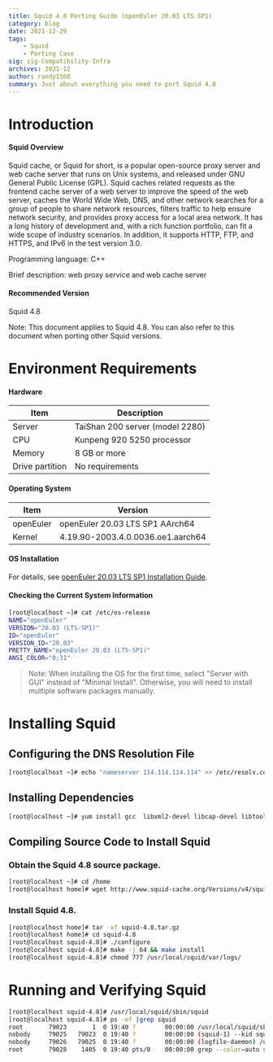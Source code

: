 ```yaml
---
title: Squid 4.8 Porting Guide (openEuler 20.03 LTS SP1)
category: blog 
date: 2021-12-29
tags: 
    - Squid
    - Porting Case
sig: sig-Compatibility-Infra
archives: 2021-12
author: randy1568
summary: Just about everything you need to port Squid 4.8
---
```


# Introduction

#### Squid Overview

Squid cache, or Squid for short, is a popular open-source proxy server and web cache server that runs on Unix systems, and released under GNU General Public License (GPL). Squid caches related requests as the frontend cache server of a web server to improve the speed of the web server, caches the World Wide Web, DNS, and other network searches for a group of people to share network resources, filters traffic to help ensure network security, and provides proxy access for a local area network. It has a long history of development and, with a rich function portfolio, can fit a wide scope of industry scenarios. In addition, it supports HTTP, FTP, and HTTPS, and IPv6 in the test version 3.0.  

Programming language: C++

Brief description: web proxy service and web cache server  

#### Recommended Version

Squid 4.8

Note: This document applies to Squid 4.8. You can also refer to this document when porting other Squid versions.  

# Environment Requirements

#### Hardware

| Item    | Description                         |
| -------- | ----------------------------- |
| Server  | TaiShan 200 server (model 2280)|
| CPU      | Kunpeng 920 5250 processor        |
| Memory     | 8 GB or more               |
| Drive partition| No requirements             |

#### Operating System

| Item      | Version                              |
| --------- | --------------------------------- |
| openEuler | openEuler 20.03 LTS SP1 AArch64  |
| Kernel    | 4.19.90-2003.4.0.0036.oe1.aarch64 |

#### OS Installation

For details, see [openEuler 20.03 LTS SP1 Installation Guide](https://docs.openeuler.org/en/docs/20.03_LTS_SP1/docs/Installation/Installation.html).


#### Checking the Current System Information

```bash
[root@localhost ~]# cat /etc/os-release
NAME="openEuler"
VERSION="20.03 (LTS-SP1)"
ID="openEuler"
VERSION_ID="20.03"
PRETTY_NAME="openEuler 20.03 (LTS-SP1)"
ANSI_COLOR="0;31"
```

> Note:
> When installing the OS for the first time, select "Server with GUI" instead of "Minimal Install". Otherwise, you will need to install multiple software packages manually.

# Installing Squid

## Configuring the DNS Resolution File

```bash
[root@localhost ~]# echo "nameserver 114.114.114.114" >> /etc/resolv.conf
```

## Installing Dependencies

```bash
[root@localhost ~]# yum install gcc  libxml2-devel libcap-devel libtool-ltdl-devel perl* -y
```

## Compiling Source Code to Install Squid

### Obtain the Squid 4.8 source package.

```bash
[root@localhost ~]# cd /home
[root@localhost home]# wget http://www.squid-cache.org/Versions/v4/squid-4.8.tar.gz
```

### Install Squid 4.8.

```bash
[root@localhost home]# tar -xf squid-4.8.tar.gz
[root@localhost home]# cd squid-4.8
[root@localhost squid-4.8]# ./configure
[root@localhost squid-4.8]# make -j 64 && make install
[root@localhost squid-4.8]# chmod 777 /usr/local/squid/var/logs/
```

# Running and Verifying Squid

```bash
[root@localhost squid-4.8]# /usr/local/squid/sbin/squid
[root@localhost squid-4.8]# ps -ef |grep squid
root       79023       1  0 19:40 ?        00:00:00 /usr/local/squid/sbin/squid
nobody     79025   79023  0 19:40 ?        00:00:00 (squid-1) --kid squid-1
nobody     79026   79025  0 19:40 ?        00:00:00 (logfile-daemon) /usr/local/squid/var/logs/access.log
root       79028    1405  0 19:40 pts/0    00:00:00 grep --color=auto squid
```
